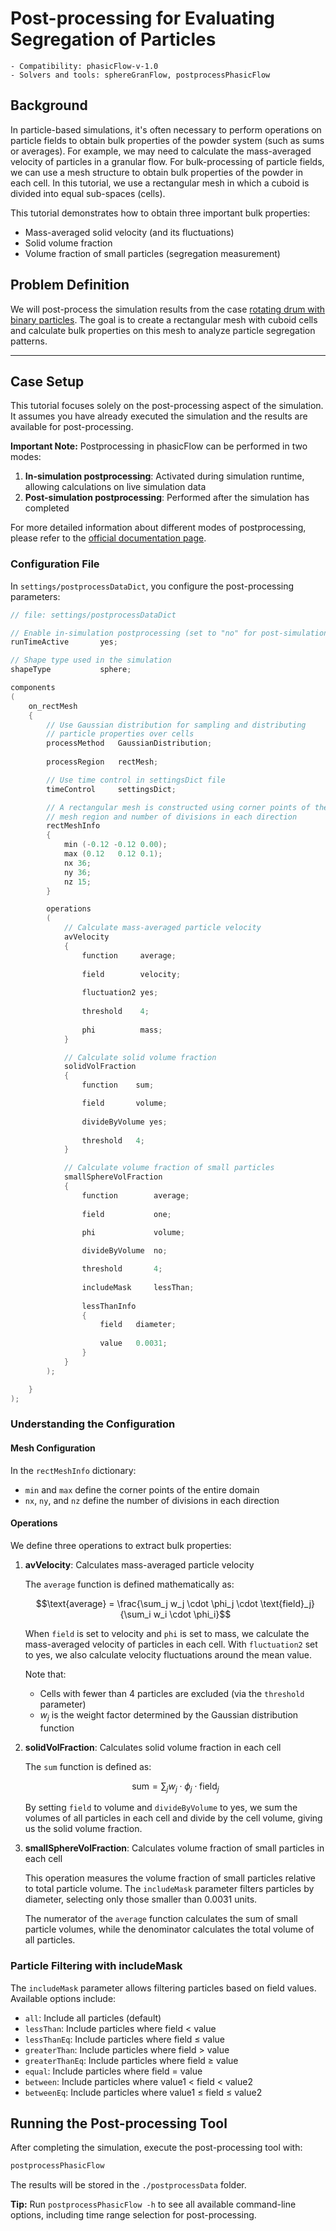 # Post-processing for Evaluating Segregation of Particles
 
    - Compatibility: phasicFlow-v-1.0
    - Solvers and tools: sphereGranFlow, postprocessPhasicFlow 

## Background

In particle-based simulations, it's often necessary to perform operations on particle fields to obtain bulk properties of the powder system (such as sums or averages). For example, we may need to calculate the mass-averaged velocity of particles in a granular flow. For bulk-processing of particle fields, we can use a mesh structure to obtain bulk properties of the powder in each cell. In this tutorial, we use a rectangular mesh in which a cuboid is divided into equal sub-spaces (cells).

This tutorial demonstrates how to obtain three important bulk properties:

- Mass-averaged solid velocity (and its fluctuations)
- Solid volume fraction
- Volume fraction of small particles (segregation measurement)

## Problem Definition

We will post-process the simulation results from the case [rotating drum with binary particles](../sphereGranFlow/binarySystemOfParticles/). The goal is to create a rectangular mesh with cuboid cells and calculate bulk properties on this mesh to analyze particle segregation patterns.

***

## Case Setup

This tutorial focuses solely on the post-processing aspect of the simulation. It assumes you have already executed the simulation and the results are available for post-processing.

**Important Note:** Postprocessing in phasicFlow can be performed in two modes:
1. **In-simulation postprocessing**: Activated during simulation runtime, allowing calculations on live simulation data
2. **Post-simulation postprocessing**: Performed after the simulation has completed

For more detailed information about different modes of postprocessing, please refer to the [official documentation page](../../../src/PostprocessData/readme.md).

### Configuration File

In `settings/postprocessDataDict`, you configure the post-processing parameters:

```C++
// file: settings/postprocessDataDict

// Enable in-simulation postprocessing (set to "no" for post-simulation only)
runTimeActive       yes;

// Shape type used in the simulation
shapeType           sphere;

components
(
    on_rectMesh
    {
        // Use Gaussian distribution for sampling and distributing 
        // particle properties over cells 
        processMethod   GaussianDistribution;
        
        processRegion   rectMesh;

        // Use time control in settingsDict file
        timeControl     settingsDict;

        // A rectangular mesh is constructed using corner points of the 
        // mesh region and number of divisions in each direction 
        rectMeshInfo 
        {
            min (-0.12 -0.12 0.00);       
            max (0.12   0.12 0.1);
            nx 36;
            ny 36;
            nz 15;
        }

        operations  
        (
            // Calculate mass-averaged particle velocity 
            avVelocity
            {
                function     average;
                
                field        velocity;
                
                fluctuation2 yes;
                
                threshold    4;
                
                phi          mass;
            }

            // Calculate solid volume fraction 
            solidVolFraction
            {
                function    sum;

                field       volume;
                
                divideByVolume yes;
                
                threshold   4;
            }

            // Calculate volume fraction of small particles 
            smallSphereVolFraction
            {
                function        average;
                
                field           one;

                phi             volume;
                
                divideByVolume  no;

                threshold       4;
                
                includeMask     lessThan;
                
                lessThanInfo
                {
                    field   diameter;
                  
                    value   0.0031;  
                }
            }
        );

    }
);
```

### Understanding the Configuration

#### Mesh Configuration
In the `rectMeshInfo` dictionary:
- `min` and `max` define the corner points of the entire domain
- `nx`, `ny`, and `nz` define the number of divisions in each direction

#### Operations
We define three operations to extract bulk properties:

1. **avVelocity**: Calculates mass-averaged particle velocity
   
   The `average` function is defined mathematically as:

   $$\text{average} = \frac{\sum_j w_j \cdot \phi_j \cdot \text{field}_j}{\sum_i w_i \cdot \phi_i}$$

   When `field` is set to velocity and `phi` is set to mass, we calculate the mass-averaged velocity of particles in each cell. With `fluctuation2` set to yes, we also calculate velocity fluctuations around the mean value.
   
   Note that:
   - Cells with fewer than 4 particles are excluded (via the `threshold` parameter)
   - $w_j$ is the weight factor determined by the Gaussian distribution function

2. **solidVolFraction**: Calculates solid volume fraction in each cell
   
   The `sum` function is defined as:

   $$\text{sum} = \sum_j w_j \cdot \phi_j \cdot \text{field}_j$$

   By setting `field` to volume and `divideByVolume` to yes, we sum the volumes of all particles in each cell and divide by the cell volume, giving us the solid volume fraction.

3. **smallSphereVolFraction**: Calculates volume fraction of small particles in each cell
   
   This operation measures the volume fraction of small particles relative to total particle volume. The `includeMask` parameter filters particles by diameter, selecting only those smaller than 0.0031 units. 
   
   The numerator of the `average` function calculates the sum of small particle volumes, while the denominator calculates the total volume of all particles.

### Particle Filtering with includeMask

The `includeMask` parameter allows filtering particles based on field values. Available options include:

* `all`: Include all particles (default)
* `lessThan`: Include particles where field < value
* `lessThanEq`: Include particles where field ≤ value 
* `greaterThan`: Include particles where field > value
* `greaterThanEq`: Include particles where field ≥ value
* `equal`: Include particles where field = value
* `between`: Include particles where value1 < field < value2
* `betweenEq`: Include particles where value1 ≤ field ≤ value2

## Running the Post-processing Tool

After completing the simulation, execute the post-processing tool with:

```bash
postprocessPhasicFlow
```

The results will be stored in the `./postprocessData` folder.

**Tip:** Run `postprocessPhasicFlow -h` to see all available command-line options, including time range selection for post-processing.